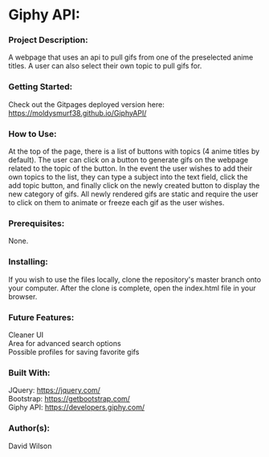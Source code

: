# **Giphy API:**

### **Project Description:**

A webpage that uses an api to pull gifs from one of the preselected anime titles. A user can also select their own topic to pull gifs for.

### **Getting Started:**

Check out the Gitpages deployed version here: https://moldysmurf38.github.io/GiphyAPI/

### **How to Use:**

At the top of the page, there is a list of buttons with topics (4 anime titles by default). The user can click on a button to generate gifs on the webpage related to the topic of the button. In the event the user wishes to add their own topics to the list, they can type a subject into the text field, click the add topic button, and finally click on the newly created button to display the new category of gifs. All newly rendered gifs are static and require the user to click on them to animate or freeze each gif as the user wishes.

### **Prerequisites:**

None.

### **Installing:**

If you wish to use the files locally, clone the repository's master branch onto your computer. After the clone is complete, open the index.html file in your browser.

### **Future Features:**

Cleaner UI <br/>
Area for advanced search options <br/>
Possible profiles for saving favorite gifs <br/>

### **Built With:**

JQuery: https://jquery.com/ <br/>
Bootstrap: https://getbootstrap.com/ <br/>
Giphy API: https://developers.giphy.com/

### **Author(s):**

David Wilson
